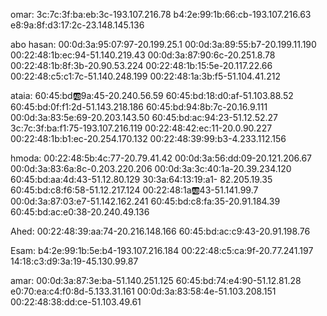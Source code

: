 omar: 
3c:7c:3f:ba:eb:3c-193.107.216.78
b4:2e:99:1b:66:cb-193.107.216.63
e8:9a:8f:d3:17:2c-23.148.145.136


abo hasan: 
00:0d:3a:95:07:97-20.199.25.1
00:0d:3a:89:55:b7-20.199.11.190
00:22:48:1b:ec:94-51.140.219.43
00:0d:3a:87:90:6c-20.251.8.78
00:22:48:1b:8f:3b-20.90.53.224
00:22:48:1b:15:5e-20.117.22.66
00:22:48:c5:c1:7c-51.140.248.199
00:22:48:1a:3b:f5-51.104.41.212



ataia: 
60:45:bd:ab:9a:45-20.240.56.59
60:45:bd:18:d0:af-51.103.88.52
60:45:bd:0f:f1:2d-51.143.218.186
60:45:bd:94:8b:7c-20.16.9.111
00:0d:3a:83:5e:69-20.203.143.50
60:45:bd:ac:94:23-51.12.52.27
3c:7c:3f:ba:f1:75-193.107.216.119
00:22:48:42:ec:11-20.0.90.227
00:22:48:1b:b1:ec-20.254.170.132
00:22:48:39:99:b3-4.233.112.156

hmoda: 
00:22:48:5b:4c:77-20.79.41.42
00:0d:3a:56:dd:09-20.121.206.67
00:0d:3a:83:6a:8c-0.203.220.206 
00:0d:3a:3c:40:1a-20.39.234.120
60:45:bd:aa:4d:43-51.12.80.129
30:3a:64:13:19:a1- 82.205.19.35
60:45:bd:c8:f6:58-51.12.217.124 
00:22:48:1a:ab:43-51.141.99.7
00:0d:3a:87:03:e7-51.142.162.241
60:45:bd:c8:fa:35-20.91.184.39
60:45:bd:ac:e0:38-20.240.49.136



Ahed: 
00:22:48:39:aa:74-20.216.148.166
60:45:bd:ac:c9:43-20.91.198.76

Esam: 
b4:2e:99:1b:5e:b4-193.107.216.184
00:22:48:c5:ca:9f-20.77.241.197
14:18:c3:d9:3a:19-45.130.99.87

amar: 
00:0d:3a:87:3e:ba-51.140.251.125
60:45:bd:74:e4:90-51.12.81.28
e0:70:ea:c4:f0:8d-5.133.31.161
00:0d:3a:83:58:4e-51.103.208.151
00:22:48:38:dd:ce-51.103.49.61

